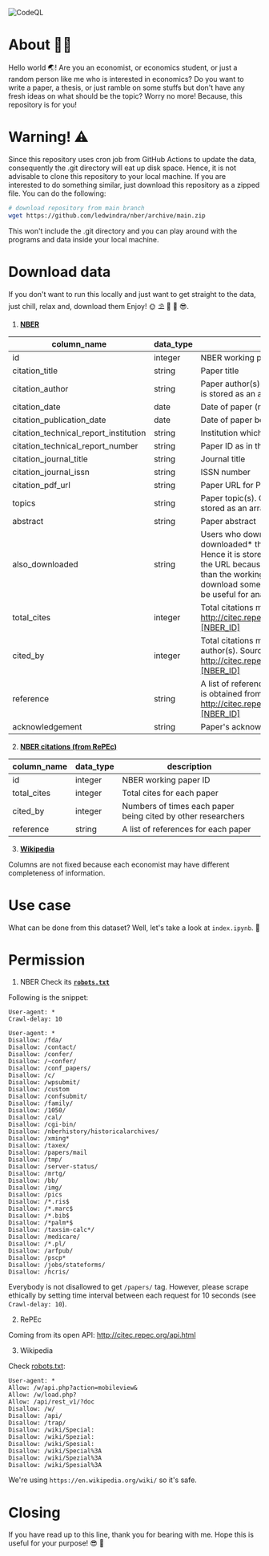 ![CodeQL](https://github.com/ledwindra/nber/workflows/CodeQL/badge.svg)

# About ✌🏽

Hello world :earth_asia:! Are you an economist, or economics student, or just a random person like me who is interested in economics? Do you want to write a paper, a thesis, or just ramble on some stuffs but don't have any fresh ideas on what should be the topic? Worry no more! Because, this repository is for you!

# Warning! ⚠️

Since this repository uses cron job from GitHub Actions to update the data, consequently the .git directory will eat up disk space. Hence, it is not advisable to clone this repository to your local machine. If you are interested to do something similar, just download this repository as a zipped file. You can do the following:

```bash
# download repository from main branch
wget https://github.com/ledwindra/nber/archive/main.zip
```

This won't include the .git directory and you can play around with the programs and data inside your local machine.

# Download data
If you don't want to run this locally and just want to get straight to the data, just chill, relax and, download them Enjoy! 🌞 ⛱ 🥥 🌴 😎.

1. [<strong>NBER</strong>](https://github.com/ledwindra/nber/raw/master/data/nber.zip)

|column_name|data_type|description|
|-|-|-|
|id|integer|NBER working paper ID|
|citation_title|string|Paper title|
|citation_author|string|Paper author(s). Can be more than one. Hence it is stored as an array|
|citation_date|date|Date of paper (not clear)|
|citation_publication_date|date|Date of paper being published|
|citation_technical_report_institution|string|Institution which publishes the report|
|citation_technical_report_number|string|Paper ID as in the website|
|citation_journal_title|string|Journal title|
|citation_journal_issn|string|ISSN number|
|citation_pdf_url|string|Paper URL for PDF version|
|topics|string|Paper topic(s). Can be more tan one. Hence it is stored as an array|
|abstract|string|Paper abstract|
|also_downloaded|string|Users who downloaded this paper also downloaded* these. Can be more than one. Hence it is stored as an array. The reason I use the URL because otherwise it won't catch other than the working papers. Users may also download something from `/chapters/`, which may be useful for analysis|
|total_cites|integer|Total citations made by the author(s). Source: http://citec.repec.org/api/plain/RePEc:nbr:nberwo:[NBER_ID]|
|cited_by|integer|Total citations made by another author(s) from the author(s). Source: http://citec.repec.org/api/plain/RePEc:nbr:nberwo:[NBER_ID]|
|reference|string|A list of reference papers for each NBER paper. It is obtained from http://citec.repec.org/api/amf/RePEc:nbr:nberwo:[NBER_ID]
|acknowledgement|string|Paper's acknowledgement (in paragraph)|

2. [<strong>NBER citations (from RePEc)</strong>](https://github.com/ledwindra/nber/raw/master/data/repec.zip)

|column_name|data_type|description|
|-|-|-|
|id|integer|NBER working paper ID|
|total_cites|integer|Total cites for each paper|
|cited_by|integer|Numbers of times each paper being cited by other researchers|
|reference|string|A list of references for each paper|

3. [<strong>Wikipedia</strong>](https://raw.githubusercontent.com/ledwindra/nber/master/data/wikipedia.csv)

Columns are not fixed because each economist may have different completeness of information.

# Use case
What can be done from this dataset? Well, let's take a look at `index.ipynb`. 📙

# Permission

1. NBER
Check its [<strong>`robots.txt`</strong>](http://data.nber.org/robots.txt)

Following is the snippet:

```
User-agent: *
Crawl-delay: 10

User-agent: *
Disallow: /fda/
Disallow: /contact/
Disallow: /confer/
Disallow: /~confer/
Disallow: /conf_papers/
Disallow: /c/
Disallow: /wpsubmit/
Disallow: /custom
Disallow: /confsubmit/
Disallow: /family/
Disallow: /1050/
Disallow: /cal/
Disallow: /cgi-bin/
Disallow: /nberhistory/historicalarchives/
Disallow: /xming*
Disallow: /taxex/
Disallow: /papers/mail
Disallow: /tmp/
Disallow: /server-status/
Disallow: /mrtg/
Disallow: /bb/
Disallow: /img/
Disallow: /pics
Disallow: /*.ris$
Disallow: /*.marc$
Disallow: /*.bib$
Disallow: /*palm*$
Disallow: /taxsim-calc*/
Disallow: /medicare/
Disallow: /*.pl/
Disallow: /arfpub/
Disallow: /pscp*
Disallow: /jobs/stateforms/
Disallow: /hcris/
```

Everybody is not disallowed to get `/papers/` tag. However, please scrape ethically by setting time interval between each request for 10 seconds (see `Crawl-delay: 10`).

2. RePEc

Coming from its open API: http://citec.repec.org/api.html

3. Wikipedia

Check [robots.txt](https://en.wikipedia.org/robots.txt):

```
User-agent: *
Allow: /w/api.php?action=mobileview&
Allow: /w/load.php?
Allow: /api/rest_v1/?doc
Disallow: /w/
Disallow: /api/
Disallow: /trap/
Disallow: /wiki/Special:
Disallow: /wiki/Spezial:
Disallow: /wiki/Spesial:
Disallow: /wiki/Special%3A
Disallow: /wiki/Spezial%3A
Disallow: /wiki/Spesial%3A
```

We're using `https://en.wikipedia.org/wiki/` so it's safe.

# Closing

If you have read up to this line, thank you for bearing with me. Hope this is useful for your purpose! 😎 🍻
